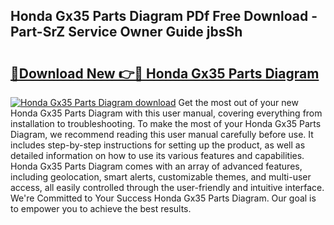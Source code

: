 ## Honda Gx35 Parts Diagram PDf Free Download - Part-SrZ Service Owner Guide jbsSh

# <h2><a href="http://dflj9v.blite.top/?on=Honda+Gx35+Parts+Diagram">🔗Download New 👉🔴 Honda Gx35 Parts Diagram</a></h2>

[![Honda Gx35 Parts Diagram download](https://i.imgur.com/lujVjoI.png)](http://dflj9v.blite.top/?on=Honda+Gx35+Parts+Diagram)
Get the most out of your new Honda Gx35 Parts Diagram with this user manual, covering everything from installation to troubleshooting. To make the most of your Honda Gx35 Parts Diagram, we recommend reading this user manual carefully before use. It includes step-by-step instructions for setting up the product, as well as detailed information on how to use its various features and capabilities. Honda Gx35 Parts Diagram comes with an array of advanced features, including geolocation, smart alerts, customizable themes, and multi-user access, all easily controlled through the user-friendly and intuitive interface. We're Committed to Your Success Honda Gx35 Parts Diagram. Our goal is to empower you to achieve the best results.
